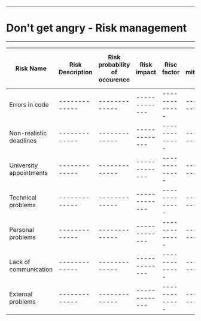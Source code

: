 -------------
# Don't get angry - Risk management #
-------------



| Risk Name | Risk Description | Risk probability of occurence | Risk impact | Risc factor | Risk mitigration | Person in charge of tracking |
| ------------- | ------------- |       -------------        | ------------- | -------------| ------------- | ------------- |
| Errors in code | ------------- |       -------------        | ------------- | -------------| ------------- | ------------- |
| Non-realistic deadlines | ------------- |       -------------        | ------------- | -------------| ------------- | ------------- |
| University appointments | ------------- |       -------------        | ------------- | -------------| ------------- | ------------- |
| Technical problems | ------------- |       -------------        | ------------- | -------------| ------------- | ------------- |
| Personal problems | ------------- |       -------------        | ------------- | -------------| ------------- | ------------- |
| Lack of communication | ------------- |       -------------        | ------------- | -------------| ------------- | ------------- |
| External problems | ------------- |       -------------        | ------------- | -------------| ------------- | ------------- |


